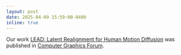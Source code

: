 ```yaml
---
layout: post
date: 2025-04-09 15:59:00-0400
inline: true
---
```


Our work [LEAD: Latent Realignment for Human Motion Diffusion](https://onlinelibrary.wiley.com/doi/10.1111/cgf.70093?af=R) was published in [Computer Graphics Forum](https://onlinelibrary.wiley.com/journal/14678659?utm_source=google&utm_medium=cpc&utm_campaign=R78D96W&gad_source=1&gad_campaignid=22040931812&gbraid=0AAAAADoE1anYp6UO5TbbgLFS9ITN6Fm7F&gclid=CjwKCAjw6s7CBhACEiwAuHQckrLRsQKamTWO-5w7XMxlj5osvHM6ndMwEhtRbNNd8AGII94rU_sBZxoCcxgQAvD_BwE). 
